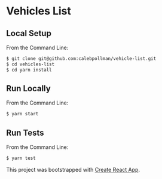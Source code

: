 # Vehicles List

## Local Setup

From the Command Line:

```sh
$ git clone git@github.com:calebpollman/vehicle-list.git
$ cd vehicles-list
$ cd yarn install
```

## Run Locally

From the Command Line:

```sh
$ yarn start
```

## Run Tests

From the Command Line:

```sh
$ yarn test
```

This project was bootstrapped with [Create React App](https://github.com/facebookincubator/create-react-app).
